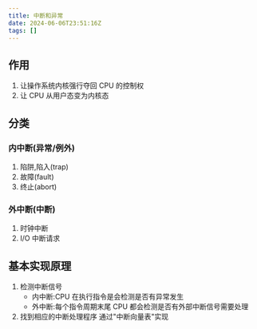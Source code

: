 ```yaml
---
title: 中断和异常
date: 2024-06-06T23:51:16Z
tags: []
---
```


## 作用

1. 让操作系统内核强行夺回 CPU 的控制权
2. 让 CPU 从用户态变为内核态

## 分类

### 内中断(异常/例外)

1. 陷阱,陷入(trap)
2. 故障(fault)
3. 终止(abort)

### 外中断(中断)

1. 时钟中断
2. I/O 中断请求

## 基本实现原理

1. 检测中断信号
   - 内中断:CPU 在执行指令是会检测是否有异常发生
   - 外中断:每个指令周期末尾 CPU 都会检测是否有外部中断信号需要处理
2. 找到相应的中断处理程序
   通过"中断向量表"实现
